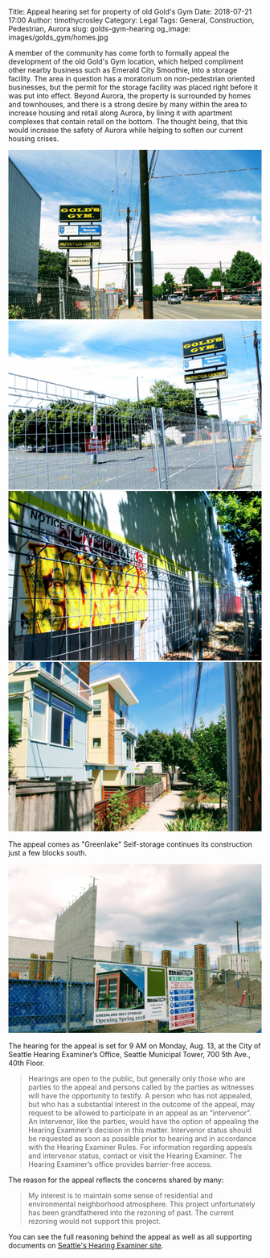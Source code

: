 Title: Appeal hearing set for property of old Gold's Gym
Date: 2018-07-21 17:00
Author: timothycrosley
Category: Legal
Tags: General, Construction, Pedestrian, Aurora
slug: golds-gym-hearing
og_image: images/golds_gym/homes.jpg

A member of the community has come forth to formally appeal the development of the old Gold's Gym location, which helped compliment other nearby business such as Emerald City Smoothie, into a storage facility. The area in question has a moratorium on non-pedestrian oriented businesses, but the permit for the storage facility was placed right before it was put into effect. Beyond Aurora, the property is surrounded by homes and townhouses, and there is a strong desire by many within the area to increase housing and retail along Aurora, by lining it with apartment complexes that contain retail on the bottom. The thought being, that this would increase the safety of Aurora while helping to soften our current housing crises.

[![Gold's Gym Location](/images/golds_gym/location.jpg)](/images/golds_gym/location.jpg)
[![Public Storage](/images/golds_gym/public_storage.jpg)](/images/golds_gym/public_storage.jpg)
[![Notice of Land Use](/images/golds_gym/land_use.jpg)](/images/golds_gym/land_use.jpg)
[![Houses behind gym](/images/golds_gym/houses_behind_gym.jpg)](/images/golds_gym/houses_behind_gym.jpg)


The appeal comes as "Greenlake" Self-storage continues its construction just a few blocks south.

[![Greenlake Self-Storage](/images/golds_gym/greenlake.jpg)](/images/golds_gym/greenlake.jpg)

The hearing for the appeal is set for 9 AM on Monday, Aug. 13, at the City of Seattle Hearing Examiner’s Office, Seattle Municipal Tower, 700 5th Ave., 40th Floor. 

> Hearings are open to the public, but generally only those who are parties to the appeal and persons called by the parties as witnesses will have the opportunity to testify. A person who has not appealed, but who has a substantial interest in the outcome of the appeal, may request to be allowed to participate in an appeal as an “intervenor”. An intervenor, like the parties, would have the option of appealing the Hearing Examiner’s decision in this matter. Intervenor status should be requested as soon as possible prior to hearing and in accordance with the Hearing Examiner Rules. For information regarding appeals and intervenor status, contact or visit the Hearing Examiner. The Hearing Examiner’s office provides barrier-free access.

The reason for the appeal reflects the concerns shared by many:

> My interest is to maintain some sense of residential and environmental
neighborhood atmosphere. This project unfortunately has been grandfathered into the rezoning of
past. The current rezoning would not support this project.

You can see the full reasoning behind the appeal as well as all supporting documents on [Seattle's Hearing Examiner site](https://web6.seattle.gov/Examiner/case/MUP-18-015).
